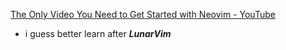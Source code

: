 [The Only Video You Need to Get Started with Neovim - YouTube](https://www.youtube.com/watch?v=m8C0Cq9Uv9o&t=103s)
- i guess better learn after ***LunarVim***